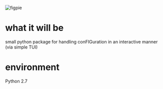 ![figpie](https://encrypted-tbn0.gstatic.com/images?q=tbn:ANd9GcQxtviotAq8y-91dZ2s93gHtfRQfMOCjmCs6sarK_Y3JETBx1ZW)


# what it will be
small python package for handling conFIGuration in an interactive manner
(via simple TUI)

# environment
Python 2.7

